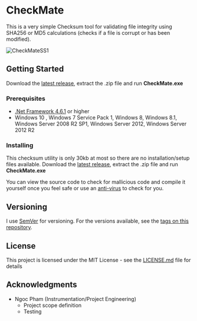 # CheckMate

This is a very simple Checksum tool for validating file integrity using SHA256 or MD5 calculations (checks if a file is corrupt or has been modified).

![CheckMateSS1](https://github.com/glennlopez/Lakeside.CheckMate/blob/master/CheckMate/CheckMate/screenshots/3.PNG?raw=true)

## Getting Started

Download the [latest release](https://github.com/glennlopez/Lakeside.CheckMate/releases), extract the .zip file and run **CheckMate.exe**

### Prerequisites

 - [.Net Framework 4.6.1](https://www.microsoft.com/en-us/download/details.aspx?id=49981) or higher
 - Windows 10 , Windows 7 Service Pack 1, Windows 8, Windows 8.1, Windows Server 2008 R2 SP1, Windows Server 2012, Windows Server 2012 R2

### Installing

This checksum utility is only 30kb at most so there are no installation/setup files available. Download the [latest release](https://github.com/glennlopez/Lakeside.CheckMate/releases), extract the .zip file and run **CheckMate.exe**

You can view the source code to check for mallicious code and compile it yourself once you feel safe or use an [anti-virus](https://www.virustotal.com/#/home/upload) to check for you. 

## Versioning

I use [SemVer](http://semver.org/) for versioning. For the versions available, see the [tags on this repository](https://github.com/glennlopez/Lakeside.CheckMate/tags). 

## License

This project is licensed under the MIT License - see the [LICENSE.md](LICENSE.md) file for details

## Acknowledgments

* Ngoc Pham (Instrumentation/Project Engineering)
   - Project scope definition
   - Testing

